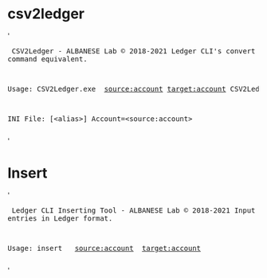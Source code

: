 # csv2ledger
'<pre>
CSV2Ledger - ALBANESE Lab © 2018-2021
Ledger CLI's convert command equivalent.

Usage:    CSV2Ledger.exe <inputfile> <source:account> <target:account>
          CSV2Ledger.exe <inputfile> <target:account>

INI File: [\<alias\>]
          Account=\<source:account\>
</pre>'
# Insert
'<pre>
Ledger CLI Inserting Tool - ALBANESE Lab © 2018-2021
Input new entries in Ledger format.

Usage: insert <payee> <comment> <source:account> <amount> <target:account>
</pre>'
